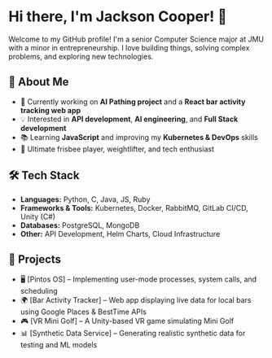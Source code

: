# Hi there, I'm Jackson Cooper! 👋

Welcome to my GitHub profile! I'm a senior Computer Science major at JMU with a minor in entrepreneurship. I love building things, solving complex problems, and exploring new technologies.

## 🚀 About Me

- 🔭 Currently working on **AI Pathing project** and a **React bar activity tracking web app**
- 💡 Interested in **API development**, **AI engineering**, and **Full Stack development**
- 📚 Learning **JavaScript** and improving my **Kubernetes & DevOps** skills
- 🎯 Ultimate frisbee player, weightlifter, and tech enthusiast

## 🛠️ Tech Stack

- **Languages:** Python, C, Java, JS, Ruby
- **Frameworks & Tools:** Kubernetes, Docker, RabbitMQ, GitLab CI/CD, Unity (C#)
- **Databases:** PostgreSQL, MongoDB
- **Other:** API Development, Helm Charts, Cloud Infrastructure

## 📌 Projects

- 🖥️ [Pintos OS] – Implementing user-mode processes, system calls, and scheduling
- 🌍 [Bar Activity Tracker] – Web app displaying live data for local bars using Google Places & BestTime APIs
- 🎮 [VR Mini Golf] – A Unity-based VR game simulating Mini Golf
- 📊 [Synthetic Data Service] – Generating realistic synthetic data for testing and ML models



